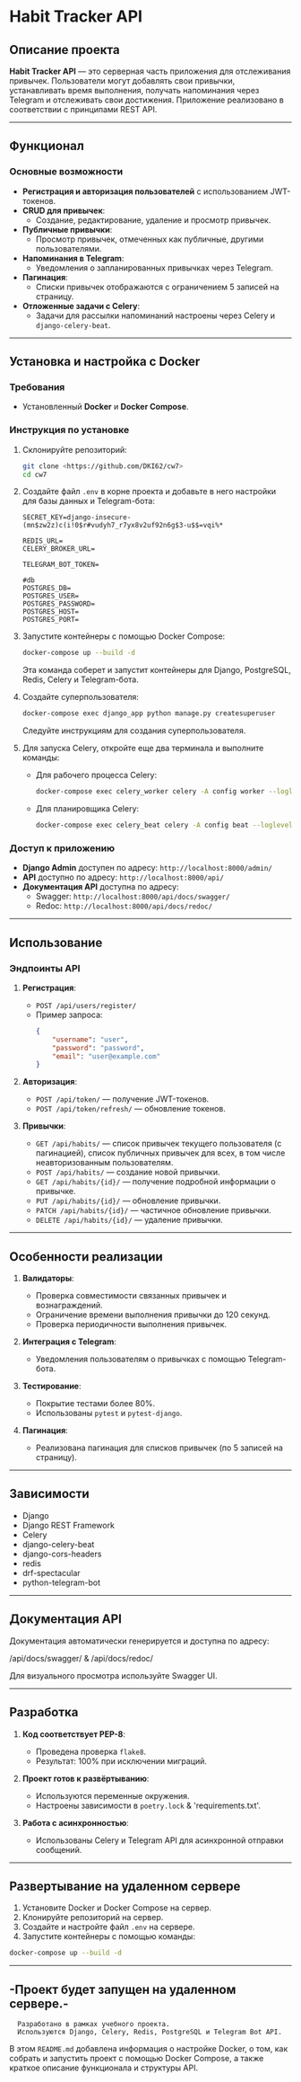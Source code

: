 # Habit Tracker API

## Описание проекта

**Habit Tracker API** — это серверная часть приложения для отслеживания привычек. Пользователи могут добавлять свои
привычки, устанавливать время выполнения, получать напоминания через Telegram и отслеживать свои достижения. Приложение
реализовано в соответствии с принципами REST API.

---

## Функционал

### Основные возможности

- **Регистрация и авторизация пользователей** с использованием JWT-токенов.
- **CRUD для привычек**:
    - Создание, редактирование, удаление и просмотр привычек.
- **Публичные привычки**:
    - Просмотр привычек, отмеченных как публичные, другими пользователями.
- **Напоминания в Telegram**:
    - Уведомления о запланированных привычках через Telegram.
- **Пагинация**:
    - Списки привычек отображаются с ограничением 5 записей на страницу.
- **Отложенные задачи с Celery**:
    - Задачи для рассылки напоминаний настроены через Celery и `django-celery-beat`.

---

## Установка и настройка с Docker

### Требования

- Установленный **Docker** и **Docker Compose**.

### Инструкция по установке

1. Склонируйте репозиторий:
    ```bash
    git clone <https://github.com/DKI62/cw7>
    cd cw7
    ```

2. Создайте файл `.env` в корне проекта и добавьте в него настройки для базы данных и Telegram-бота:
    ```.env.example
   SECRET_KEY=django-insecure-(mn$zw2z)c(i!0$r#vudyh7_r7yx8v2uf92n6g$3-u$$=vqi%*
   
   REDIS_URL=
   CELERY_BROKER_URL=
   
   TELEGRAM_BOT_TOKEN=
   
   #db
   POSTGRES_DB=
   POSTGRES_USER=
   POSTGRES_PASSWORD=
   POSTGRES_HOST=
   POSTGRES_PORT=
    ```

3. Запустите контейнеры с помощью Docker Compose:
    ```bash
    docker-compose up --build -d
    ```

    Эта команда соберет и запустит контейнеры для Django, PostgreSQL, Redis, Celery и Telegram-бота.

4. Создайте суперпользователя:
    ```bash
    docker-compose exec django_app python manage.py createsuperuser
    ```

    Следуйте инструкциям для создания суперпользователя.

5. Для запуска Celery, откройте еще два терминала и выполните команды:
    - Для рабочего процесса Celery:
      ```bash
      docker-compose exec celery_worker celery -A config worker --loglevel=info
      ```
    - Для планировщика Celery:
      ```bash
      docker-compose exec celery_beat celery -A config beat --loglevel=info
      ```

### Доступ к приложению

- **Django Admin** доступен по адресу: `http://localhost:8000/admin/`
- **API** доступно по адресу: `http://localhost:8000/api/`
- **Документация API** доступна по адресу:
  - Swagger: `http://localhost:8000/api/docs/swagger/`
  - Redoc: `http://localhost:8000/api/docs/redoc/`

---

## Использование

### Эндпоинты API

1. **Регистрация**:
    - `POST /api/users/register/`
    - Пример запроса:
      ```json
      {
          "username": "user",
          "password": "password",
          "email": "user@example.com"
      }
      ```

2. **Авторизация**:
    - `POST /api/token/` — получение JWT-токенов.
    - `POST /api/token/refresh/` — обновление токенов.

3. **Привычки**:
    - `GET /api/habits/` — список привычек текущего пользователя (с пагинацией), список публичных привычек для всех, в том числе неавторизованным пользователям.
    - `POST /api/habits/` — создание новой привычки.
    - `GET /api/habits/{id}/` — получение подробной информации о привычке.
    - `PUT /api/habits/{id}/` — обновление привычки.
    - `PATCH /api/habits/{id}/` — частичное обновление привычки.
    - `DELETE /api/habits/{id}/` — удаление привычки.

---

## Особенности реализации

1. **Валидаторы**:
    - Проверка совместимости связанных привычек и вознаграждений.
    - Ограничение времени выполнения привычки до 120 секунд.
    - Проверка периодичности выполнения привычек.

2. **Интеграция с Telegram**:
    - Уведомления пользователям о привычках с помощью Telegram-бота.

3. **Тестирование**:
    - Покрытие тестами более 80%.
    - Использованы `pytest` и `pytest-django`.

4. **Пагинация**:
    - Реализована пагинация для списков привычек (по 5 записей на страницу).

---

## Зависимости

- Django
- Django REST Framework
- Celery
- django-celery-beat
- django-cors-headers
- redis
- drf-spectacular
- python-telegram-bot

---

## Документация API

Документация автоматически генерируется и доступна по адресу:

/api/docs/swagger/ & /api/docs/redoc/

Для визуального просмотра используйте Swagger UI.

---

## Разработка

1. **Код соответствует PEP-8**:
   - Проведена проверка `flake8`.
   - Результат: 100% при исключении миграций.

2. **Проект готов к развёртыванию**:
   - Используются переменные окружения.
   - Настроены зависимости в `poetry.lock` & 'requirements.txt'.

3. **Работа с асинхронностью**:
   - Использованы Celery и Telegram API для асинхронной отправки сообщений.

---

## Развертывание на удаленном сервере

1. Установите Docker и Docker Compose на сервер.
2. Клонируйте репозиторий на сервер.
3. Создайте и настройте файл `.env` на сервере.
4. Запустите контейнеры с помощью команды:

```bash
docker-compose up --build -d
```
---
-Проект будет запущен на удаленном сервере.-
---

      Разработано в рамках учебного проекта.
      Используются Django, Celery, Redis, PostgreSQL и Telegram Bot API.


В этом `README.md` добавлена информация о настройке Docker, о том, как собрать и запустить проект с помощью Docker Compose, а также краткое описание функционала и структуры API.
